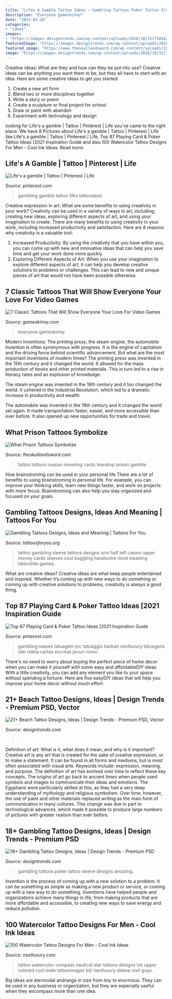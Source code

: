 ```yaml
---
title: "Lifes A Gamble Tattoo Ideas ~ Gambling Tattoos Poker Tattoo Sleeve Designs Amazing"
description: "Everyone gameskinny"
date: "2023-03-28"
categories:
- "ideas"
images:
- "https://images.designtrends.com/wp-content/uploads/2016/10/15175818/Gambling-Sleeve-Tattoos.jpg"
featuredImage: "https://images.designtrends.com/wp-content/uploads/2016/08/19174305/Beach-Tattoo-on-Elbow.jpg"
featured_image: "https://www.theskullandsword.com/wp-content/uploads/2019/07/Playing-Cards.jpg"
image: "https://images.designtrends.com/wp-content/uploads/2016/10/15175818/Gambling-Sleeve-Tattoos.jpg"
---
```



Creative ideas: What are they and how can they be put into use?
Creative ideas can be anything you want them to be, but they all have to start with an idea. Here are some creative ideas to get you started: 
1. Create a new art form 
2. Blend two or more disciplines together 
3. Write a story or poem 
4. Create a sculpture or final project for school 
5. Draw or paint with abandon 
6. Experiment with technology and design 

	

		
looking for Life&#039;s a gamble | Tattoo | Pinterest | Life you've came to the right place. We have 8 Pictures about Life&#039;s a gamble | Tattoo | Pinterest | Life like Life&#039;s a gamble | Tattoo | Pinterest | Life, Top 87 Playing Card &amp; Poker Tattoo Ideas [2021 Inspiration Guide and also 100 Watercolor Tattoo Designs For Men - Cool Ink Ideas. Read more:
		
    
## Life&#039;s A Gamble | Tattoo | Pinterest | Life

<img loading=lazy src="https://s-media-cache-ak0.pinimg.com/736x/02/3f/83/023f835133c6d4d2654296e61d7abc22.jpg" onerror="this.onerror=null;this.src='https://tse1.mm.bing.net/th?id=OIP.yCDIJTZI3sqnCMkoeuydpgHaHa&amp;pid=15.1';" alt="Life&#039;s a gamble | Tattoo | Pinterest | Life">

_Source: pinterest.com_

>gambling gamble tattoo lifes tattoodaze. 

	

Creative expression in art: What are some benefits to using creativity in your work?
Creativity can be used in a variety of ways in art, including; creating new ideas, exploring different aspects of art, and using your imagination to create. There are many benefits to using creativity in your work, including increased productivity and satisfaction. Here are 8 reasons why creativity is a valuable tool: 
1. Increased Productivity: By using the creativity that you have within you, you can come up with new and innovative ideas that can help you save time and get your work done more quickly.
2. Exploring Different Aspects of Art: When you use your imagination to explore different aspects of art, it can help you develop creative solutions to problems or challenges. This can lead to new and unique pieces of art that would not have been possible otherwise. 

    
## 7 Classic Tattoos That Will Show Everyone Your Love For Video Games

<img loading=lazy src="https://res.cloudinary.com/lmn/image/upload/c_limit,h_360,w_640/e_sharpen:100/f_auto,fl_lossy,q_auto/v1/gameskinnyc/h/a/v/have-lived-thouslives-video-game-tattoo-forearm-69c6a.jpg" onerror="this.onerror=null;this.src='https://tse1.mm.bing.net/th?id=OIP.doNXMJvri0WEL9RG1zSVwgEsDh&amp;pid=15.1';" alt="7 Classic Tattoos That Will Show Everyone Your Love For Video Games">

_Source: gameskinny.com_

>everyone gameskinny. 

	

Modern Inventions: The printing press, the steam engine, the automobile
Invention is often synonymous with progress. It is the engine of capitalism and the driving force behind scientific advancement. But what are the most important inventions of modern times?
The printing press was invented in the 15th century and it changed the world. It allowed for the mass production of books and other printed materials. This in turn led to a rise in literacy rates and an explosion of knowledge.

The steam engine was invented in the 18th century and it too changed the world. It ushered in the Industrial Revolution, which led to a dramatic increase in productivity and wealth.

The automobile was invented in the 19th century and it changed the world yet again. It made transportation faster, easier, and more accessible than ever before. It also opened up new opportunities for trade and travel.

    
## What Prison Tattoos Symbolize

<img loading=lazy src="https://www.theskullandsword.com/wp-content/uploads/2019/07/Playing-Cards.jpg" onerror="this.onerror=null;this.src='https://tse3.mm.bing.net/th?id=OIP.I23RqCrjBiIyvO3CKnzgFwHaHQ&amp;pid=15.1';" alt="What Prison Tattoos Symbolize">

_Source: theskullandsword.com_

>tattoo tattoos russian meaning cards teardrop prison gamble. 

	

How brainstroming can be used in your personal life
There are a lot of benefits to using brainstroming in personal life. For example, you can improve your thinking skills, learn new things faster, and work on projects with more focus. Brainstroming can also help you stay organized and focused on your goals.

    
## Gambling Tattoos Designs, Ideas And Meaning | Tattoos For You

<img loading=lazy src="http://www.tattoosforyou.org/wp-content/uploads/2016/02/Gambling-Sleeve-Tattoo-Designs.jpg" onerror="this.onerror=null;this.src='https://tse1.mm.bing.net/th?id=OIP.RNt9icHgWn_LfZRQFe6m4QAAAA&amp;pid=15.1';" alt="Gambling Tattoos Designs, Ideas and Meaning | Tattoos For You">

_Source: tattoosforyou.org_

>tattoo gambling sleeve tattoos designs arm half left casino upper money cards sleeves cool boggling handsome mind meaning tattoobite games. 

	

What are creative ideas?
Creative ideas are what keep people entertained and inspired. Whether it’s coming up with new ways to do something or coming up with creative solutions to problems, creativity is always a good thing.

    
## Top 87 Playing Card &amp; Poker Tattoo Ideas [2021 Inspiration Guide

<img loading=lazy src="https://i.pinimg.com/736x/08/63/3d/08633dc20b5871a939519d210c8d6533.jpg" onerror="this.onerror=null;this.src='https://tse4.mm.bing.net/th?id=OIP.SN0hjhpY8pzO9pYzAExVsgHaHa&amp;pid=15.1';" alt="Top 87 Playing Card &amp; Poker Tattoo Ideas [2021 Inspiration Guide">

_Source: pinterest.com_

>gambling naipes tatuagem joc tatuaggio barbati nextluxury tatuagens idei roleta cartas escritas jocuri noroc. 

	

There's no need to worry about buying the perfect piece of home decor when you can make it yourself with some easy and affordableDIY ideas. With a little creativity, you can add any element you like to your space without spending a fortune. Here are five easyDIY ideas that will help you improve your home decor without much effort: 

    
## 21+ Beach Tattoo Designs, Ideas | Design Trends - Premium PSD, Vector

<img loading=lazy src="https://images.designtrends.com/wp-content/uploads/2016/08/19174305/Beach-Tattoo-on-Elbow.jpg" onerror="this.onerror=null;this.src='https://tse4.mm.bing.net/th?id=OIP.ykIn4WHa8YhnV1PYMasruAHaHa&amp;pid=15.1';" alt="21+ Beach Tattoo Designs, Ideas | Design Trends - Premium PSD, Vector">

_Source: designtrends.com_

>. 

	

Definition of art: What is it, what does it mean, and why is it important?
Creative art is any art that is created for the sake of creative expression, or to make a statement. It can be found in all forms and mediums, but is most often associated with visual arts. Keywords include: expression, meaning, and purpose. The definition of art has evolved over time to reflect these key concepts.
The origins of art go back to ancient times when people used symbols and images to communicate their ideas and emotions. The Egyptians were particularly skilled at this, as they had a very deep understanding of mythology and religious symbolism. Over time, however, the use of paint and other materials replaced writing as the main form of communication in many cultures. This change was due in part to technological advances, which made it possible to produce large numbers of pictures with greater realism than ever before.

    
## 18+ Gambling Tattoo Designs, Ideas | Design Trends - Premium PSD

<img loading=lazy src="https://images.designtrends.com/wp-content/uploads/2016/10/15175818/Gambling-Sleeve-Tattoos.jpg" onerror="this.onerror=null;this.src='https://tse3.mm.bing.net/th?id=OIP.PaAP9z6s53Vw6kVFC1FyPwHaHa&amp;pid=15.1';" alt="18+ Gambling Tattoo Designs, Ideas | Design Trends - Premium PSD">

_Source: designtrends.com_

>gambling tattoos poker tattoo sleeve designs amazing. 

	

Invention is the process of coming up with a new solution to a problem. It can be something as simple as making a new product or service, or coming up with a new way to do something. Inventions have helped people and organizations achieve many things in life, from making products that are more affordable and accessible, to creating new ways to save energy and reduce pollution.

    
## 100 Watercolor Tattoo Designs For Men - Cool Ink Ideas

<img loading=lazy src="http://nextluxury.com/wp-content/uploads/male-with-blue-compass-watercolor-tattoo-on-upperback.jpg" onerror="this.onerror=null;this.src='https://tse4.mm.bing.net/th?id=OIP.8PC9DkeYzHAx2kutnlRjUQHaIl&amp;pid=15.1';" alt="100 Watercolor Tattoo Designs For Men - Cool Ink Ideas">

_Source: nextluxury.com_

>tattoo watercolor compass nautical star tattoos designs ink upper colored cool male tattooimages biz nextluxury sleeve visit guys. 

	

Big ideas are atermodal andrange in size from tiny to enormous. They can be used in any business or organization, but they are especially useful when they encompass more than one idea. 

